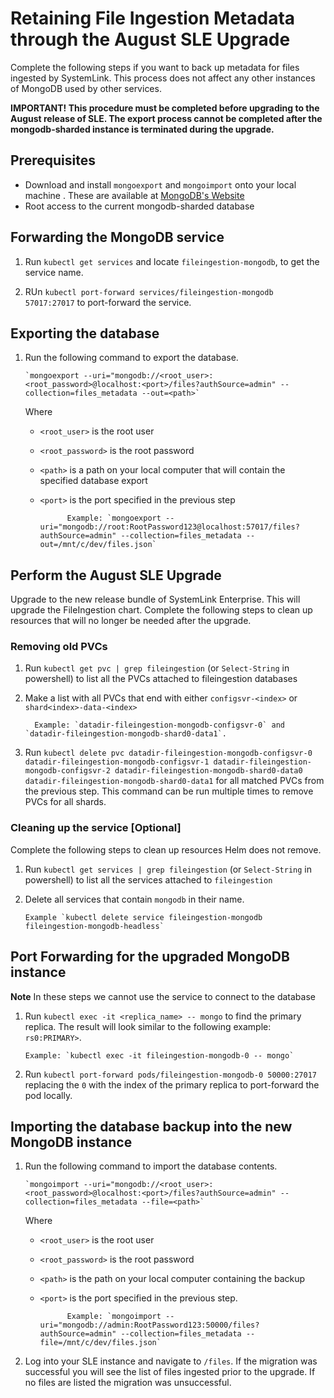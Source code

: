 # Retaining File Ingestion Metadata through the August SLE Upgrade

Complete the following steps if you want to back up metadata for files ingested
by SystemLink. This process does not affect any other instances of MongoDB used
by other services.

**IMPORTANT! This procedure must be completed before upgrading to the August
release of SLE. The export process cannot be completed after the mongodb-sharded
instance is terminated during the upgrade.**

## Prerequisites

- Download and install `mongoexport` and `mongoimport` onto your local machine .
  These are available at
  [MongoDB's Website](https://www.mongodb.com/try/download/database-tools)
- Root access to the current mongodb-sharded database

## Forwarding the MongoDB service

1. Run `kubectl get services` and locate `fileingestion-mongodb`, to get the
   service name.

1. RUn `kubectl port-forward services/fileingestion-mongodb 57017:27017` to
   port-forward the service.

## Exporting the database

1.  Run the following command to export the database.

        `mongoexport --uri="mongodb://<root_user>:<root_password>@localhost:<port>/files?authSource=admin" --collection=files_metadata --out=<path>`

    Where

    - `<root_user>` is the root user
    - `<root_password>` is the root password
    - `<path>` is a path on your local computer that will contain the specified
      database export
    - `<port>` is the port specified in the previous step

                Example: `mongoexport --uri="mongodb://root:RootPassword123@localhost:57017/files?authSource=admin" --collection=files_metadata --out=/mnt/c/dev/files.json`

## Perform the August SLE Upgrade

Upgrade to the new release bundle of SystemLink Enterprise. This will upgrade
the FileIngestion chart. Complete the following steps to clean up resources that
will no longer be needed after the upgrade.

### Removing old PVCs

1.  Run `kubectl get pvc | grep fileingestion` (or `Select-String` in
    powershell) to list all the PVCs attached to fileingestion databases
1.  Make a list with all PVCs that end with either `configsvr-<index>` or
    `shard<index>-data-<index>`

          Example: `datadir-fileingestion-mongodb-configsvr-0` and `datadir-fileingestion-mongodb-shard0-data1`.

1.  Run
    `kubectl delete pvc datadir-fileingestion-mongodb-configsvr-0 datadir-fileingestion-mongodb-configsvr-1 datadir-fileingestion-mongodb-configsvr-2 datadir-fileingestion-mongodb-shard0-data0 datadir-fileingestion-mongodb-shard0-data1`
    for all matched PVCs from the previous step. This command can be run
    multiple times to remove PVCs for all shards.

### Cleaning up the service [Optional]

Complete the following steps to clean up resources Helm does not remove.

1.  Run `kubectl get services | grep fileingestion` (or `Select-String` in
    powershell) to list all the services attached to `fileingestion`
1.  Delete all services that contain `mongodb` in their name.

        Example `kubectl delete service fileingestion-mongodb fileingestion-mongodb-headless`

## Port Forwarding for the upgraded MongoDB instance

**Note** In these steps we cannot use the service to connect to the database

1.  Run `kubectl exec -it <replica_name> -- mongo` to find the primary replica.
    The result will look similar to the following example: `rs0:PRIMARY>`.

        Example: `kubectl exec -it fileingestion-mongodb-0 -- mongo`

1.  Run `kubectl port-forward pods/fileingestion-mongodb-0 50000:27017`
    replacing the `0` with the index of the primary replica to port-forward the
    pod locally.

## Importing the database backup into the new MongoDB instance

1.  Run the following command to import the database contents.

        `mongoimport --uri="mongodb://<root_user>:<root_password>@localhost:<port>/files?authSource=admin" --collection=files_metadata --file=<path>`

    Where

    - `<root_user>` is the root user
    - `<root_password>` is the root password
    - `<path>` is the path on your local computer containing the backup
    - `<port>` is the port specified in the previous step.

                Example: `mongoimport --uri="mongodb://admin:RootPassword123:50000/files?authSource=admin" --collection=files_metadata --file=/mnt/c/dev/files.json`

1.  Log into your SLE instance and navigate to `/files`. If the migration was
    successful you will see the list of files ingested prior to the upgrade. If
    no files are listed the migration was unsuccessful.
